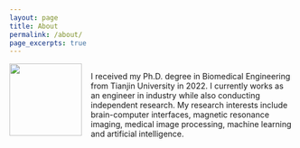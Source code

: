 ```yaml
---
layout: page
title: About
permalink: /about/
page_excerpts: true
---
```


<div style="display: flex; align-items: flex-start; gap: 1rem;">

<img src="{{ '/assets/img/dog.jpg' | relative_url }}" alt="" style="width: 128px; height: auto;">

<p>
I received my Ph.D. degree in Biomedical Engineering from Tianjin University in 2022. I currently works as an engineer in industry while also conducting independent research. My research interests include brain-computer interfaces, magnetic resonance imaging, medical image processing, machine learning and artificial intelligence.
</p>
</div>